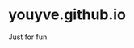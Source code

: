 # youyve.github.io
Just for fun
<script src="http://eqcn.ajz.miesnfu.com/wp-content/plugins/wp-3d-pony/live2dw/lib/L2Dwidget.min.js"></script>
<script>
    L2Dwidget.init({
        "model": {
　　　　　　　//jsonpath控制显示那个小萝莉模型，
			//(切换模型需要改动)
//				"https://unpkg.com/(live2d-widget-model-koharu)@1.0.5/assets/(koharu).model.json"
            jsonPath: "https://unpkg.com/live2d-widget-model-koharu@1.0.5/assets/koharu.model.json",
            "scale": 1
        },
        "display": {
            "position": "right", //看板娘的表现位置
            "width": 150,  //小萝莉的宽度
            "height": 300, //小萝莉的高度
            "hOffset": 0,
            "vOffset": -20
        },
        "mobile": {
            "show": true,
            "scale": 0.5
        },
        "react": {
            "opacityDefault": 0.7,
            "opacityOnHover": 0.2
        }
    });
</script>
